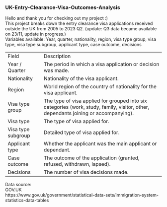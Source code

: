 ### UK-Entry-Clearance-Visa-Outcomes-Analysis

Hello and thank you for checking out my project :)
<br> This project breaks down the entry clearance visa applications received outside the UK from 2005 to 2023 Q2. (update: Q3 data became available on 23/11, update in progress.)
<br> Variables available: Year, quarter, nationality, region, visa type group, visa type, visa type subgroup, applicant type, case outcome, decisions

<table>
    <tr>
        <td>Field</td>
        <td>Description</td>
    </tr>
    <tr>
        <td>Year / Quarter</td>
        <td>The period in which a visa application or decision was made.</td>
    </tr>
    <tr>
        <td>Nationality</td>
        <td>Nationality of the visa applicant.</td>
    </tr>
    <tr>
        <td>Region</td>
        <td>World region of the country of nationality for the visa applicant.</td>
    </tr>
    <tr>
        <td>Visa type group</td>
        <td>The type of visa applied for grouped into six categories (work, study, family, visitor, other, dependants joining or accompanying).</td>
    </tr>
    <tr>
        <td>Visa type</td>
        <td>The type of visa applied for.</td>
    </tr>
    <tr>
        <td>Visa type subgroup</td>
        <td>Detailed type of visa applied for.</td>
    </tr>
    <tr>
        <td>Applicant type</td>
        <td>Whether the applicant was the main applicant or dependant.</td>
    </tr>
    <tr>
        <td>Case outcome</td>
        <td>The outcome of the application (granted, refused, withdrawn, lapsed).</td>
    </tr>
    <tr>
        <td>Decisions</td>
        <td>The number of visa decisions made.</td>
    </tr>
</table>
Data source: 
<br>GOV.UK
<br>https://www.gov.uk/government/statistical-data-sets/immigration-system-statistics-data-tables
